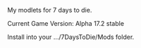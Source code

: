 My modlets for 7 days to die.

Current Game Version: Alpha 17.2 stable

Install into your .../7DaysToDie/Mods folder.
